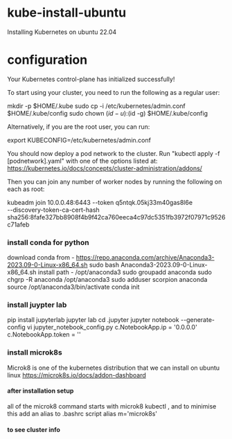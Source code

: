 # kube-install-ubuntu
Installing Kubernetes on ubuntu 22.04
# configuration
Your Kubernetes control-plane has initialized successfully!

To start using your cluster, you need to run the following as a regular user:

  mkdir -p $HOME/.kube
  sudo cp -i /etc/kubernetes/admin.conf $HOME/.kube/config
  sudo chown $(id -u):$(id -g) $HOME/.kube/config

Alternatively, if you are the root user, you can run:

  export KUBECONFIG=/etc/kubernetes/admin.conf

You should now deploy a pod network to the cluster.
Run "kubectl apply -f [podnetwork].yaml" with one of the options listed at:
  https://kubernetes.io/docs/concepts/cluster-administration/addons/

Then you can join any number of worker nodes by running the following on each as root:

kubeadm join 10.0.0.48:6443 --token q5ntqk.05kj33m40gas8l6e \
	--discovery-token-ca-cert-hash sha256:8fafe327bb8908f4b9f42ca760eeca4c97dc5351fb3972f07971c9526c71afeb 

### install conda for python
download conda from - https://repo.anaconda.com/archive/Anaconda3-2023.09-0-Linux-x86_64.sh
sudo bash Anaconda3-2023.09-0-Linux-x86_64.sh
install path - /opt/anaconda3
sudo groupadd anaconda
sudo chgrp -R anaconda /opt/anaconda3
sudo adduser scorpion anaconda
source /opt/anaconda3/bin/activate
conda init
### install juypter lab
pip install jupyterlab
jupyter lab
cd .jupyter
jupyter notebook --generate-config
vi jupyter_notebook_config.py
c.NotebookApp.ip = '0.0.0.0'
c.NotebookApp.token = ''

### install microk8s
Microk8 is one of the kubernetes distribution that we can install on ubuntu linux
https://microk8s.io/docs/addon-dashboard

#### after installation setup
all of the microk8 command starts with microk8 kubectl <command>, and to minimise this add an alias to .bashrc script alias m='microk8s'

#### to see cluster info



